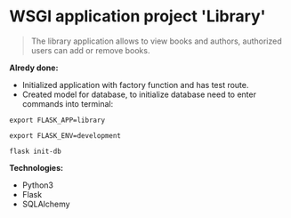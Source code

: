 # WSGI application project 'Library'
> The library application allows to view books and authors, authorized users can add or remove books.

**Alredy done:**
- Initialized application with factory function and has test route.
- Created model for database, to initialize database need to enter commands into terminal:

`export FLASK_APP=library`

`export FLASK_ENV=development`

`flask init-db`

**Technologies:**
- Python3
- Flask
- SQLAlchemy
